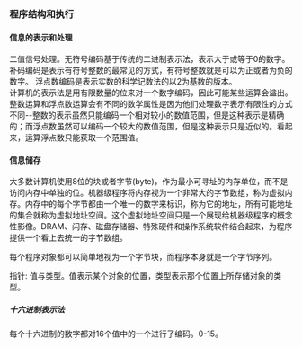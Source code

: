 ### 程序结构和执行
#### 信息的表示和处理
二值信号处理。无符号编码基于传统的二进制表示法，表示大于或等于0的数字。 补码编码是表示有符号整数的最常见的方式，有符号整数就是可以为正或者为负的数字。 浮点数编码是表示实数的科学记数法的以2为基数的版本。<br>
计算机的表示法是用有限数量的位来对一个数字编码，因此可能某些运算会溢出。整数运算和浮点数运算会有不同的数学属性是因为他们处理数字表示有限性的方式不同--整数的表示虽然只能编码一个相对较小的数值范围，但是这种表示是精确的；而浮点数虽然可以编码一个较大的数值范围，但是这种表示只是近似的。看起来，运算浮点数只能获取一个范围值。<br>

#### 信息储存
大多数计算机使用8位的块或者字节(byte)，作为最小可寻址的内存单位，而不是访问内存中单独的位。机器级程序将内存视为一个非常大的字节数组，称为虚拟内存。内存中的每个字节都由一个唯一的数字来标识，称为它的地址，所有可能地址的集合就称为虚拟地址空间。这个虚拟地址空间只是一个展现给机器级程序的概念性影像。DRAM、闪存、磁盘存储器、特殊硬件和操作系统软件结合起来，为程序提供一个看上去统一的字节数组。<br>

每个程序对象都可以简单地视为一个字节块，而程序本身就是一个字节序列。<br>

指针: 值与类型。值表示某个对象的位置，类型表示那个位置上所存储对象的类型。<br>

##### 十六进制表示法
每个十六进制的数字都对16个值中的一个进行了编码。0-15。<br>

